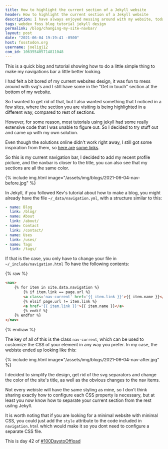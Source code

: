 ```yaml
---
title: How to highlight the current section of a Jekyll website 
header: How to highlight the current section of a Jekyll website 
description: I have always enjoyed messing around with my website, today its not different, I decided to fix some stuff and add a nice detail to my navigation bar
tags: webdev foss blog tutorial jekyll design
permalink: /blog/changing-my-site-navbar/ 
layout: post 
date: "2021-06-04 19:19:41 -0500" 
host: fosstodon.org 
username: joeligj12 
com_id: 106355405714811048
--- 
```


This is a quick blog and tutorial showing how to do a little simple thing to make my navigations bar a little better looking.

I had felt a bit bored of my current websites design, it was fun to mess around with svg's and I still have some in the "Get in touch" section at the bottom of my website.

So I wanted to get rid of that, but I also wanted something that I noticed in a few sites, where the section you are visiting is being highlighted in a different way, compared to rest of sections. 

However, for some reason, most tutorials using jekyll had some really extensive code that I was unable to figure out. So I decided to try stuff out and came up with my own solution.

Even though the solutions online didn't work right away, I still got some inspiration from them, so [here are](https://stackoverflow.com/questions/8340170/jekyll-automatically-highlight-current-tab-in-menu-bar) [some links](https://stackoverflow.com/questions/4626431/highlight-the-navigation-menu-for-the-current-page).

So this is my current navigation bar, I decided to add my recent profile picture, and the navbar is closer to the title, you can also see that my sections are all the same color.

{% include img.html image="/assets/img/blogs/2021-06-04-nav-before.jpg" %}

In Jekyll, if you followed Kev's tutorial about how to make a blog, you might already have the file `~/_data/navigation.yml`, with a structure similar to this:

```yaml
- name: Blog
  link: /blog/
- name: About
  link: /about/
- name: Contact
  link: /contact/
- name: Uses
  link: /uses/
- name: Tags
  link: /tags/
```

If that is the case, you only have to change your file in `~/_include/navigation.html` To have the following contents:

{% raw %}
```html
<nav>
    {% for item in site.data.navigation %}
        {% if item.link == page.url %}
        <a class='nav-current' href='{{ item.link }}'>{{ item.name }}</a>
        {% elsif page.url != item.link %}
        <a href='{{ item.link }}'>{{ item.name }}</a>
        {% endif %}
    {% endfor %}
</nav>
```
{% endraw %}

The key of all of this is the class `nav-current`, which can be used to customize the CSS of your element in any way you prefer. In my case, the webiste ended up looking like this:

{% include img.html image="/assets/img/blogs/2021-06-04-nav-after.jpg" %}

I decided to simplify the design, get rid of the svg separators and change the color of the site's title, as well as the obvious changes to the nav items.

Not every webiste will have the same styling as mine, so I don't think sharing exactly how to configure each CSS property is necessary, but at least you now know how to separate your current section from the rest usilng Jekyll.

It is worth noting that if you are looking for a minimal website with minimal CSS, you could just add the `style` attribute to the code included in `navigation.html` which would make it so you dont need to configure a separate CSS file.

This is day 42 of [#100DaystoOffload](https://100DaystoOffload.com)

